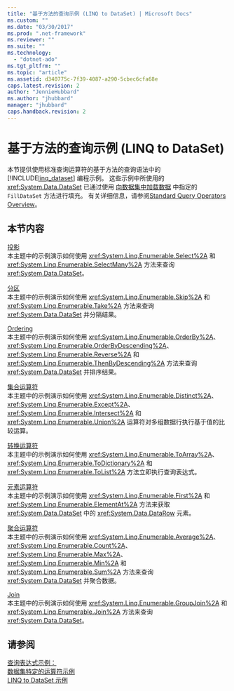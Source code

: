 ```yaml
---
title: "基于方法的查询示例 (LINQ to DataSet) | Microsoft Docs"
ms.custom: ""
ms.date: "03/30/2017"
ms.prod: ".net-framework"
ms.reviewer: ""
ms.suite: ""
ms.technology: 
  - "dotnet-ado"
ms.tgt_pltfrm: ""
ms.topic: "article"
ms.assetid: d340775c-7f39-4087-a290-5cbec6cfa68e
caps.latest.revision: 2
author: "JennieHubbard"
ms.author: "jhubbard"
manager: "jhubbard"
caps.handback.revision: 2
---
```

# 基于方法的查询示例 (LINQ to DataSet)
本节提供使用标准查询运算符的基于方法的查询语法中的 [!INCLUDE[linq_dataset](../../../../includes/linq-dataset-md.md)] 编程示例。  这些示例中所使用的 <xref:System.Data.DataSet> 已通过使用 [向数据集中加载数据](../../../../docs/framework/data/adonet/loading-data-into-a-dataset.md) 中指定的 `FillDataSet` 方法进行填充。  有关详细信息，请参阅[Standard Query Operators Overview](../../../../ocs/visual-basic/programming-guide/concepts/linq/standard-query-operators-overview.md)。  
  
## 本节内容  
 [投影](../../../../docs/framework/data/adonet/method-based-query-syntax-examples-projection.md)  
 本主题中的示例演示如何使用 <xref:System.Linq.Enumerable.Select%2A> 和 <xref:System.Linq.Enumerable.SelectMany%2A> 方法来查询 <xref:System.Data.DataSet>。  
  
 [分区](../../../../docs/framework/data/adonet/method-based-query-syntax-examples-partitioning-linq.md)  
 本主题中的示例演示如何使用 <xref:System.Linq.Enumerable.Skip%2A> 和 <xref:System.Linq.Enumerable.Take%2A> 方法来查询 <xref:System.Data.DataSet> 并分隔结果。  
  
 [Ordering](../../../../docs/framework/data/adonet/method-based-query-syntax-examples-ordering-linq-to-dataset.md)  
 本主题中的示例演示如何使用 <xref:System.Linq.Enumerable.OrderBy%2A>、<xref:System.Linq.Enumerable.OrderByDescending%2A>、<xref:System.Linq.Enumerable.Reverse%2A> 和 <xref:System.Linq.Enumerable.ThenByDescending%2A> 方法来查询 <xref:System.Data.DataSet> 并排序结果。  
  
 [集合运算符](../../../../docs/framework/data/adonet/method-based-query-syntax-examples-set-operators.md)  
 本主题中的示例演示如何使用 <xref:System.Linq.Enumerable.Distinct%2A>、<xref:System.Linq.Enumerable.Except%2A>、<xref:System.Linq.Enumerable.Intersect%2A> 和 <xref:System.Linq.Enumerable.Union%2A> 运算符对多组数据行执行基于值的比较运算。  
  
 [转换运算符](../../../../docs/framework/data/adonet/method-based-query-syntax-examples-conversion-operators.md)  
 本主题中的示例演示如何使用 <xref:System.Linq.Enumerable.ToArray%2A>、<xref:System.Linq.Enumerable.ToDictionary%2A> 和 <xref:System.Linq.Enumerable.ToList%2A> 方法立即执行查询表达式。  
  
 [元素运算符](../../../../docs/framework/data/adonet/method-based-query-syntax-examples-element-operators.md)  
 本主题中的示例演示如何使用 <xref:System.Linq.Enumerable.First%2A> 和 <xref:System.Linq.Enumerable.ElementAt%2A> 方法来获取 <xref:System.Data.DataSet> 中的 <xref:System.Data.DataRow> 元素。  
  
 [聚合运算符](../../../../docs/framework/data/adonet/method-based-query-syntax-examples-aggregate-operators.md)  
 本主题中的示例演示如何使用 <xref:System.Linq.Enumerable.Average%2A>、<xref:System.Linq.Enumerable.Count%2A>、<xref:System.Linq.Enumerable.Max%2A>、<xref:System.Linq.Enumerable.Min%2A> 和 <xref:System.Linq.Enumerable.Sum%2A> 方法来查询 <xref:System.Data.DataSet> 并聚合数据。  
  
 [Join](../../../../docs/framework/data/adonet/method-based-query-syntax-examples-join-linq-to-dataset.md)  
 本主题中的示例演示如何使用 <xref:System.Linq.Enumerable.GroupJoin%2A> 和 <xref:System.Linq.Enumerable.Join%2A> 方法来查询 <xref:System.Data.DataSet>。  
  
## 请参阅  
 [查询表达式示例：](../../../../docs/framework/data/adonet/query-expression-examples-linq-to-dataset.md)   
 [数据集特定的运算符示例](../../../../docs/framework/data/adonet/dataset-specific-operator-examples-linq-to-dataset.md)   
 [LINQ to DataSet 示例](../../../../docs/framework/data/adonet/linq-to-dataset-examples.md)